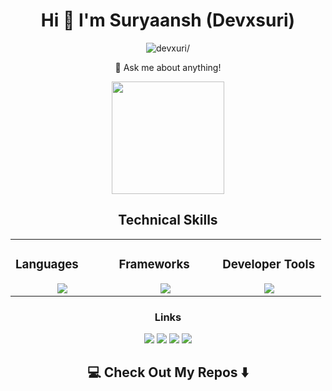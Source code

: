 <h1 align="center">Hi 👋 I'm Suryaansh (Devxsuri)</h1>

<p align="center"> <img src=https://komarev.com/ghpvc/?username=devxuri alt=devxuri/> </p>


<div align="center">
  <p>💬 Ask me about anything!</p>

<!--- 👨‍💻 All of my projects are available at [devxuri](https://devxuri.github.io)
<p align="center">
  <a href="https://linkedin.com/in/suryaansh-m" target="blank"><img align="center" src="https://cdn.jsdelivr.net/npm/simple-icons@3.0.1/icons/linkedin.svg" alt="suryaansh" height="30" width="40" /></a>
</p>-->
</div>




<!--<
<h3 align="center">Languages and Tools:</h3>
<p align="center">
    <a href="https://www.w3.org/html/" target="_blank"> <img src="https://raw.githubusercontent.com/devicons/devicon/master/icons/html5/html5-original-wordmark.svg" alt="html5" width="40" height="40"/> </a>
    <a href="https://www.w3schools.com/css/" target="_blank"> <img src="https://raw.githubusercontent.com/devicons/devicon/master/icons/css3/css3-original-wordmark.svg" alt="css3" width="40" height="40"/> </a>
    <a href="https://developer.mozilla.org/en-US/docs/Web/JavaScript" target="_blank"> <img src="https://raw.githubusercontent.com/devicons/devicon/master/icons/javascript/javascript-original.svg" alt="javascript" width="40" height="40"/> </a>
      <a href="https://nodejs.org" target="_blank"> <img src="https://raw.githubusercontent.com/devicons/devicon/master/icons/nodejs/nodejs-original-wordmark.svg" alt="nodejs" width="40" height="40"/> </a>
    <a href="https://expressjs.com" target="_blank"> <img src="https://raw.githubusercontent.com/devicons/devicon/master/icons/express/express-original-wordmark.svg" alt="express" width="40" height="40"/> </a>
      <a href="https://vuejs.org/" target="_blank"> <img src="https://raw.githubusercontent.com/devicons/devicon/master/icons/vuejs/vuejs-original-wordmark.svg" alt="vuejs" width="40" height="40"/> </a>
      <a href="https://reactjs.org/" target="_blank"> <img src="https://raw.githubusercontent.com/devicons/devicon/master/icons/react/react-original-wordmark.svg" alt="react" width="40" height="40"/> </a>
  <a href="https://www.gatsbyjs.com/" target="_blank"> <img src="https://www.vectorlogo.zone/logos/gatsbyjs/gatsbyjs-icon.svg" alt="gatsby" width="40" height="40"/> </a>
    <a href="https://nextjs.org/" target="_blank"> <img src="https://cdn.worldvectorlogo.com/logos/nextjs-3.svg" alt="nextjs" width="40" height="40"/> </a>
    <a href="https://nuxtjs.org/" target="_blank"> <img src="https://www.vectorlogo.zone/logos/nuxtjs/nuxtjs-icon.svg" alt="nuxtjs" width="40" height="40"/> </a> 
  <a href="https://gridsome.org/" target="_blank"> <img src="https://www.vectorlogo.zone/logos/gridsome/gridsome-icon.svg" alt="gridsome" width="40" height="40"/</a>
    <a href="https://jestjs.io" target="_blank"> <img src="https://www.vectorlogo.zone/logos/jestjsio/jestjsio-icon.svg" alt="jest" width="40" height="40"/> </a>
      <a href="https://sass-lang.com" target="_blank"> <img src="https://raw.githubusercontent.com/devicons/devicon/master/icons/sass/sass-original.svg" alt="sass" width="40" height="40"/> </a>
    <a href="https://tailwindcss.com/" target="_blank"> <img src="https://www.vectorlogo.zone/logos/tailwindcss/tailwindcss-icon.svg" alt="tailwind" width="40" height="40"/> </a>
    <a href="https://www.mongodb.com/" target="_blank"> <img src="https://raw.githubusercontent.com/devicons/devicon/master/icons/mongodb/mongodb-original-wordmark.svg" alt="mongodb" width="40" height="40"/> </a>
    <a href="https://www.postgresql.org" target="_blank"> <img src="https://raw.githubusercontent.com/devicons/devicon/master/icons/postgresql/postgresql-original-wordmark.svg" alt="postgresql" width="40" height="40"/> </a>
    <a href="https://www.python.org" target="_blank"> <img src="https://raw.githubusercontent.com/devicons/devicon/master/icons/python/python-original.svg" alt="python" width="40" height="40"/> </a>
    <a href="https://www.adobe.com/products/xd.html" target="_blank"> <img src="https://cdn.worldvectorlogo.com/logos/adobe-xd.svg" alt="xd" width="40" height="40"/> </a> 
    </p>



<p align="center"> <img src=https://github-readme-stats.vercel.app/api?username=devxuri&show_icons=true alt=devxuri /> </p>-->
<p align="center">
    <a href="https://github.com/devxuri">
        <img height="180em" src="https://github-readme-stats-eight-theta.vercel.app/api/top-langs/?username=devxuri&langs_count=12&layout=compact&langs_count=8&theme=onedark&include_all_commits=true&count_private=true&hide_border=true" />
    </a>
</p>




<div align="center">

  ## Technical Skills
  
<table>
<tr>
<td valign="top" width="33%">

### Languages  
<a href="https://github.com/devxuri">
<div align="center">  
  <img src="https://skillicons.dev/icons?i=java,python,ts,js,mysql,postgres,html,css,scss,cs&perline=4" />  
</div>
</a>

</td>
<td valign="top" width="33%">

### Frameworks  
<a href="https://github.com/devxuri">
<div align="center">  
  <img src="https://skillicons.dev/icons?i=angular,react,spring,flask,unity&perline=4" />  
</div>
</a>

</td>
<td valign="top" width="33%">

### Developer Tools  
<a href="https://github.com/devxuri">
<div align="center">  
  <img src="https://skillicons.dev/icons?i=git,github,vscode,idea,eclipse&perline=4" />  
</div>
</a>

</td>

</tr>
</table>
</div>

<h3 align="center">Links</h3>
<div align="center">
    <a href="https://www.linkedin.com/in/suryaansh-m/" target="_blank"><img src="https://img.shields.io/badge/-Suryaansh%20Maithani-0077B5?style=flat&logo=Linkedin&logoColor=white"/></a>
    <a target="_blank" href="mailto:suryaanshgm@gmail.com"><img src="https://img.shields.io/badge/-suryaanshgm@gmail.com-D14836?style=flat&logo=Gmail&logoColor=white"/></a>
    <a href="https://leetcode.com/u/invinxble/" target="_blank"><img src="https://img.shields.io/badge/-devxsuri-FFA116?style=flat&logo=LeetCode&logoColor=white"/></a>
    <a href="https://devxuri.github.io/" target="_blank"><img src="https://img.shields.io/badge/-Projects-000000?style=flat&logo=vercel&logoColor=white"/></a>
    
</div>



<h2  align="center">💻 Check Out My Repos ⬇️ </h2>
